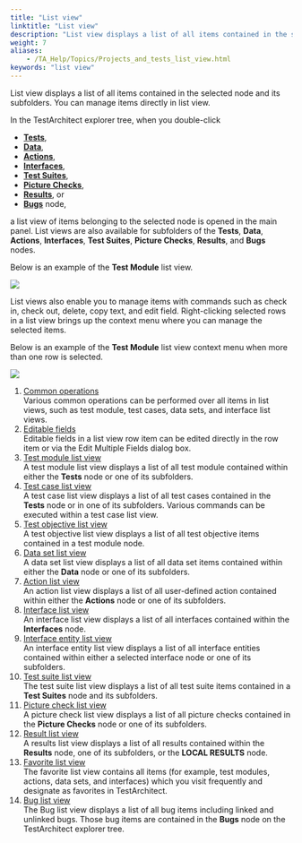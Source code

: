```yaml
--- 
title: "List view"
linktitle: "List view"
description: "List view displays a list of all items contained in the selected node and its subfolders. You can manage items directly in list view."
weight: 7
aliases: 
    - /TA_Help/Topics/Projects_and_tests_list_view.html
keywords: "list view"
---
```


List view displays a list of all items contained in the selected node and its subfolders. You can manage items directly in list view.

In the TestArchitect explorer tree, when you double-click

-   [**Tests**](/user-guide/tests/),
-   [**Data**](/user-guide/projects-and-project-items/project-items/data-sets/),
-   [**Actions**](/user-guide/actions/user-defined-actions/),
-   [**Interfaces**](/user-guide/interface-definitions/),
-   [**Test Suites**](/user-guide/projects-and-project-items/project-items/test-suites/),
-   [**Picture Checks**](/user-guide/projects-and-project-items/project-items/picture-checks/),
-   [**Results**](/user-guide/working-with-test-results/), or
-   [**Bugs**](/user-guide/projects-and-project-items/project-items/testarchitect-bugs/) node,

a list view of items belonging to the selected node is opened in the main panel. List views are also available for subfolders of the **Tests**, **Data**, **Actions**, **Interfaces**, **Test Suites**, **Picture Checks**, **Results**, and **Bugs** nodes.

Below is an example of the **Test Module** list view.

![](/images/TA_Help/Images/Listview_example.png)

List views also enable you to manage items with commands such as check in, check out, delete, copy text, and edit field. Right-clicking selected rows in a list view brings up the context menu where you can manage the selected items.

Below is an example of the **Test Module** list view context menu when more than one row is selected.

![](/images/TA_Help/Images/Listview_context_menu.png)

1.  [Common operations](/user-guide/projects-and-project-items/project-items/list-view/common-operations/)  
Various common operations can be performed over all items in list views, such as test module, test cases, data sets, and interface list views.
2.  [Editable fields](/user-guide/projects-and-project-items/project-items/list-view/editable-fields)  
Editable fields in a list view row item can be edited directly in the row item or via the Edit Multiple Fields dialog box.
3.  [Test module list view](/user-guide/projects-and-project-items/project-items/list-view/test-module-list-view/)  
A test module list view displays a list of all test module contained within either the **Tests** node or one of its subfolders.
4.  [Test case list view](/user-guide/projects-and-project-items/project-items/list-view/test-case-list-view/)  
A test case list view displays a list of all test cases contained in the **Tests** node or in one of its subfolders. Various commands can be executed within a test case list view.
5.  [Test objective list view](/user-guide/projects-and-project-items/project-items/list-view/test-objective-list-view)  
A test objective list view displays a list of all test objective items contained in a test module node.
6.  [Data set list view](/user-guide/projects-and-project-items/project-items/list-view/data-set-list-view/)  
A data set list view displays a list of all data set items contained within either the **Data** node or one of its subfolders.
7.  [Action list view](/user-guide/projects-and-project-items/project-items/list-view/action-list-view/)  
An action list view displays a list of all user-defined action contained within either the **Actions** node or one of its subfolders.
8.  [Interface list view](/user-guide/projects-and-project-items/project-items/list-view/interface-list-view)  
An interface list view displays a list of all interfaces contained within the **Interfaces** node.
9.  [Interface entity list view](/user-guide/projects-and-project-items/project-items/list-view/interface-entity-list-view/)  
An interface entity list view displays a list of all interface entities contained within either a selected interface node or one of its subfolders.
10. [Test suite list view](/user-guide/projects-and-project-items/project-items/list-view/test-suite-list-view)  
The test suite list view displays a list of all test suite items contained in a **Test Suites** node and its subfolders.
11. [Picture check list view](/user-guide/projects-and-project-items/project-items/list-view/picture-check-list-view)  
A picture check list view displays a list of all picture checks contained in the **Picture Checks** node or one of its subfolders.
12. [Result list view](/user-guide/projects-and-project-items/project-items/list-view/result-list-view/)  
A results list view displays a list of all results contained within the **Results** node, one of its subfolders, or the **LOCAL RESULTS** node.
13. [Favorite list view](/user-guide/projects-and-project-items/project-items/list-view/favorite-list-view/)  
The favorite list view contains all items \(for example, test modules, actions, data sets, and interfaces\) which you visit frequently and designate as favorites in TestArchitect.
14. [Bug list view](/user-guide/projects-and-project-items/project-items/list-view/bug-list-view)  
The Bug list view displays a list of all bug items including linked and unlinked bugs. Those bug items are contained in the **Bugs** node on the TestArchitect explorer tree.




